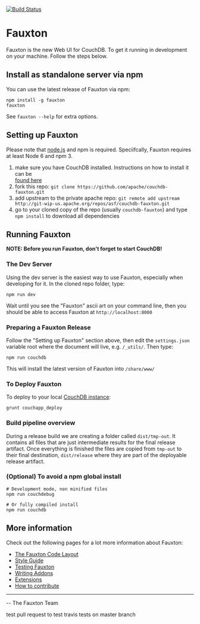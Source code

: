 [![Build Status](https://travis-ci.org/apache/couchdb-fauxton.svg?branch=master)](https://travis-ci.org/apache/couchdb-fauxton)

# Fauxton


Fauxton is the new Web UI for CouchDB. To get it running in development on your machine. Follow the steps below.

## Install as standalone server via npm

You can use the latest release of Fauxton via npm:

    npm install -g fauxton
    fauxton

See `fauxton --help` for extra options.


## Setting up Fauxton

Please note that [node.js](http://nodejs.org/) and npm is required. Speciifcally, Fauxton requires at least Node 6 and npm 3.

1. make sure you have CouchDB installed. Instructions on how to install it can be  
[found here](http://couchdb.readthedocs.org/en/latest/install/index.html)
1. fork this repo: `git clone https://github.com/apache/couchdb-fauxton.git`
1. add upstream to the private apache repo: `git remote add upstream http://git-wip-us.apache.org/repos/asf/couchdb-fauxton.git`
1. go to your cloned copy of the repo (usually `couchdb-fauxton`) and type `npm install` to download all dependencies

## Running Fauxton

**NOTE: Before you run Fauxton, don't forget to start CouchDB!**


### The Dev Server

Using the dev server is the easiest way to use Fauxton, especially when developing for it. In the cloned repo folder,
type:

```
npm run dev
```

Wait until you see the "Fauxton" ascii art on your command line, then you should be able to access Fauxton at
`http://localhost:8000`


### Preparing a Fauxton Release

Follow the "Setting up Fauxton" section above, then edit the `settings.json` variable root where the document will live, 
e.g. `/_utils/`. Then type:

```
npm run couchdb
```
This will install the latest version of Fauxton into `/share/www/`


### To Deploy Fauxton

To deploy to your local [CouchDB instance](http://localhost:5984/fauxton/_design/fauxton/index.html):

    grunt couchapp_deploy

### Build pipeline overview

During a release build we are creating a folder called `dist/tmp-out`.
It contains all files that are just intermediate results for the final
release artifact. Once everything is finished the files are copied from
`tmp-out` to their final destination, `dist/release` where they are
part of the deployable release artifact.

### (Optional) To avoid a npm global install
    # Development mode, non minified files
    npm run couchdebug

    # Or fully compiled install
    npm run couchdb



## More information 

Check out the following pages for a lot more information about Fauxton:

- [The Fauxton Code Layout](https://github.com/apache/couchdb-fauxton/blob/master/code-layout.md)
- [Style Guide](https://github.com/apache/couchdb-fauxton/blob/master/styleguide.md)
- [Testing Fauxton](https://github.com/apache/couchdb-fauxton/blob/master/tests.md)
- [Writing Addons](https://github.com/apache/couchdb-fauxton/blob/master/writing_addons.md)
- [Extensions](https://github.com/apache/couchdb-fauxton/blob/master/extensions.md)
- [How to contribute](https://github.com/apache/couchdb-fauxton/blob/master/CONTRIBUTING.md)


------


-- The Fauxton Team

test pull request to test travis tests on master branch
